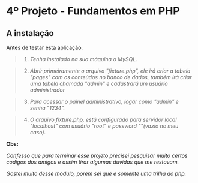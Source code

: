 4º Projeto - Fundamentos em PHP
======================================

A instalação
-----------

Antes de testar esta aplicação.
>1. *Tenha instalado na sua máquina o MySQL.*

>2. *Abrir primeiramente o arquivo "fixture.php", ele irá criar a tabela "pages" com os conteúdos no banco de dados, também irá criar uma tabela chamada "admin" e cadastrará um usuário administrador*

>3. *Para acessar o painel administrativo, logar como "admin" e senha "1234".*

>4. *O arquivo fixture.php, está configurado para servidor local "localhost" com usuário "root" e password ""(vazio no meu caso).*


**Obs:**

*Confesso que para terminar esse projeto precisei pesquisar muito certos codigos dos amigos e assim tirar algumas duvidas que me restavam.*

*Gostei muito desse modulo, porem sei que e somente  uma trilha do php.*
